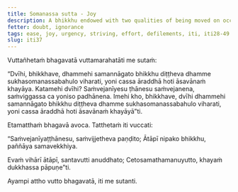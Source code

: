```yaml
---
title: Somanassa sutta - Joy
description: A bhikkhu endowed with two qualities of being moved on occasions that inspire a sense of urgency and by wisely striving when aroused with urgency, dwells in the here and now with abundant ease and joy, and his mind is directed towards the wearing away of the taints.
fetter: doubt, ignorance
tags: ease, joy, urgency, striving, effort, defilements, iti, iti28-49
slug: iti37
---
```


Vuttañhetaṁ bhagavatā vuttamarahatāti me sutaṁ:

“Dvīhi, bhikkhave, dhammehi samannāgato bhikkhu diṭṭheva dhamme sukhasomanassabahulo viharati, yoni cassa āraddhā hoti āsavānaṁ khayāya. Katamehi dvīhi? Saṁvejanīyesu ṭhānesu saṁvejanena, saṁviggassa ca yoniso padhānena. Imehi kho, bhikkhave, dvīhi dhammehi samannāgato bhikkhu diṭṭheva dhamme sukhasomanassabahulo viharati, yoni cassa āraddhā hoti āsavānaṁ khayāyā”ti.

Etamatthaṁ bhagavā avoca. Tatthetaṁ iti vuccati:

“Saṁvejanīyaṭṭhānesu,
saṁvijjetheva paṇḍito;
Ātāpī nipako bhikkhu,
paññāya samavekkhiya.

Evaṁ vihārī ātāpī,
santavutti anuddhato;
Cetosamathamanuyutto,
khayaṁ dukkhassa pāpuṇe”ti.

Ayampi attho vutto bhagavatā, iti me sutanti.
